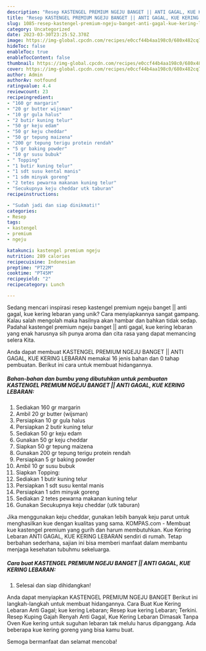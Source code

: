 ```yaml
---
description: "Resep KASTENGEL PREMIUM NGEJU BANGET || ANTI GAGAL, KUE KERING LEBARAN yang Mantap"
title: "Resep KASTENGEL PREMIUM NGEJU BANGET || ANTI GAGAL, KUE KERING LEBARAN yang Mantap"
slug: 1085-resep-kastengel-premium-ngeju-banget-anti-gagal-kue-kering-lebaran-yang-mantap
category: Uncategorized
date: 2023-03-30T23:25:52.370Z
image: https://img-global.cpcdn.com/recipes/e0ccf44b4aa198c0/680x482cq70/kastengel-premium-ngeju-banget-anti-gagal-kue-kering-lebaran-foto-resep-utama.jpg
hideToc: false
enableToc: true
enableTocContent: false
thumbnail: https://img-global.cpcdn.com/recipes/e0ccf44b4aa198c0/680x482cq70/kastengel-premium-ngeju-banget-anti-gagal-kue-kering-lebaran-foto-resep-utama.jpg
cover: https://img-global.cpcdn.com/recipes/e0ccf44b4aa198c0/680x482cq70/kastengel-premium-ngeju-banget-anti-gagal-kue-kering-lebaran-foto-resep-utama.jpg
author: Admin
authorAv: notfound
ratingvalue: 4.4
reviewcount: 23
recipeingredient:
- "160 gr margarin"
- "20 gr butter wijsman"
- "10 gr gula halus"
- "2 butir kuning telur"
- "50 gr keju edam"
- "50 gr keju cheddar"
- "50 gr tepung maizena"
- "200 gr tepung terigu protein rendah"
- "5 gr baking powder"
- "10 gr susu bubuk"
- " Topping"
- "1 butir kuning telur"
- "1 sdt susu kental manis"
- "1 sdm minyak goreng"
- "2 tetes pewarna makanan kuning telur"
- "Secukupnya keju cheddar utk taburan"
recipeinstructions:

- "Sudah jadi dan siap dinikmati!"
categories:
- Resep
tags:
- kastengel
- premium
- ngeju

katakunci: kastengel premium ngeju 
nutrition: 289 calories
recipecuisine: Indonesian
preptime: "PT22M"
cooktime: "PT45M"
recipeyield: "2"
recipecategory: Lunch

---
```





Sedang mencari inspirasi resep kastengel premium ngeju banget || anti gagal, kue kering lebaran yang unik? Cara menyiapkannya sangat gampang. Kalau salah mengolah maka hasilnya akan hambar dan bahkan tidak sedap. Padahal kastengel premium ngeju banget || anti gagal, kue kering lebaran yang enak harusnya sih punya aroma dan cita rasa yang dapat memancing selera Kita.










 Anda dapat membuat KASTENGEL PREMIUM NGEJU BANGET || ANTI GAGAL, KUE KERING LEBARAN memakai 16 jenis bahan dan 0 tahap pembuatan. Berikut ini cara untuk membuat hidangannya.

<!--inarticleads1-->

##### Bahan-bahan dan bumbu yang dibutuhkan untuk pembuatan KASTENGEL PREMIUM NGEJU BANGET || ANTI GAGAL, KUE KERING LEBARAN:

1. Sediakan 160 gr margarin
1. Ambil 20 gr butter (wijsman)
1. Persiapkan 10 gr gula halus
1. Persiapkan 2 butir kuning telur
1. Sediakan 50 gr keju edam
1. Gunakan 50 gr keju cheddar
1. Siapkan 50 gr tepung maizena
1. Gunakan 200 gr tepung terigu protein rendah
1. Persiapkan 5 gr baking powder
1. Ambil 10 gr susu bubuk
1. Siapkan  Topping:
1. Sediakan 1 butir kuning telur
1. Persiapkan 1 sdt susu kental manis
1. Persiapkan 1 sdm minyak goreng
1. Sediakan 2 tetes pewarna makanan kuning telur
1. Gunakan Secukupnya keju cheddar (utk taburan)


Jika menggunakan keju cheddar, gunakan lebih banyak keju parut untuk menghasilkan kue dengan kualitas yang sama. KOMPAS.com - Membuat kue kastengel premium yang gurih dan harum membutuhkan. Kue Kering Lebaran ANTI GAGAL, KUE KERING LEBARAN sendiri di rumah. Tetap berbahan sederhana, sajian ini bisa memberi manfaat dalam membantu menjaga kesehatan tubuhmu sekeluarga. 

<!--inarticleads2-->

##### Cara buat KASTENGEL PREMIUM NGEJU BANGET || ANTI GAGAL, KUE KERING LEBARAN:


1. Selesai dan siap dihidangkan!

Anda dapat menyiapkan KASTENGEL PREMIUM NGEJU BANGET Berikut ini langkah-langkah untuk membuat hidangannya. Cara Buat Kue Kering Lebaran Anti Gagal; kue kering Lebaran; Resep kue kering Lebaran; Terkini. Resep Kuping Gajah Renyah Anti Gagal, Kue Kering Lebaran Dimasak Tanpa Oven Kue kering untuk suguhan lebaran tak melulu harus dipanggang. Ada beberapa kue kering goreng yang bisa kamu buat. 

 Semoga bermanfaat dan selamat mencoba!
